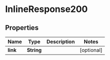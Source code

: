 

# InlineResponse200

## Properties

Name | Type | Description | Notes
------------ | ------------- | ------------- | -------------
**link** | **String** |  |  [optional]




